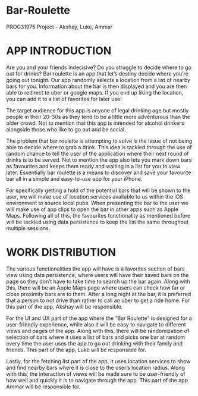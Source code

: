 # <h1> Bar-Roulette </h1>
 <p> PROG31975 Project - Akshay, Luke, Ammar </p>


<h1> APP INTRODUCTION </h1>

<p> Are you and your friends indecisive? Do you struggle to decide where to go out for drinks? Bar roulette is an app that let’s destiny decide where you’re going out tonight.  Our app randomly selects a location from a list of nearby bars for you.  Information about the bar is then displayed and you are then able to redirect to uber or google maps.  If you end up liking the location, you can add it to a list of favorites for later use! </p>

<p> The target audience for this app is anyone of legal drinking age but mostly people in their 20-30s as they tend to be a little more adventurous than the older crowd. Not to mention that this app is intended for alcohol drinkers alongside those who like to go out and be social. </p>

<p> The problem that bar roulette is attempting to solve is the issue of not being able to decide where to grab a drink. This idea is tackled through the use of random chance to tell the user of the application where their next round of drinks is to be served.  Not to mention the app also lets you mark down bars as favourites and keeps them ready and waiting in a list for you to view later.  Essentially bar roulette is a means to discover and save your favourite bar all in a simple and easy-to-use app for your iPhone. </p>

<p> For specifically getting a hold of the potential bars that will be shown to the user, we will make use of location services available to us within the iOS environment to source local pubs. When presenting the bar to the user we will make use of app clips to open the bar in other apps such as Apple Maps. Following all of this, the favourites functionality as mentioned before will be tackled using data persistence to keep the list the same throughout multiple sessions. </p>

<h1> WORK DISTRIBUTION </h1>

<p> The various functionalities the app will have is a favorites section of bars view using data persistence, where users will have their saved bars on the page so they don’t have to take time to search up the bar again. Along with this, there will be an Apple Maps page where users can check how far or close proximity bars are to them. After a long night at the bar, it is preferred that a person to not drive than rather to call an uber to get a ride home. For this part of the app, Akshay will be responsible. </p>

<p> For the UI and UX part of the app where the “Bar Roulette” is designed for a user-friendly experience, while also it will be easy to navigate to different views and pages of the app. Along with this, there will be randomization of selection of bars where it uses a list of bars and picks one bar at random every time the user uses the app to go out drinking with their family and friends. This part of the app, Luke will be responsible for. </p>

<p> Lastly, for the fetching list part of the app, it uses location services to show and find nearby bars where it is close to the user’s location radius. Along with this, the interaction of views will be made sure to be user-friendly of how well and quickly it is to navigate through the app. This part of the app Ammar will be responsible for. </p>

